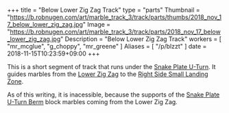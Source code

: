 +++
title = "Below Lower Zig Zag Track"
type = "parts"
Thumbnail = "https://b.robnugen.com/art/marble_track_3/track/parts/thumbs/2018_nov_17_below_lower_zig_zag.jpg"
Image = "https://b.robnugen.com/art/marble_track_3/track/parts/2018_nov_17_below_lower_zig_zag.jpg"
Description = "Below Lower Zig Zag Track"
workers = [
    "mr_mcglue",
    "g_choppy",
    "mr_greene"
]
Aliases = [
    "/p/blzzt"
]
date = 2018-11-15T10:23:59+09:00
+++

This is a short segment of track that runs under the [Snake Plate U-Turn](/p/sput).  It guides marbles from the [Lower Zig Zag](/p/lzz) to the [Right Side Small Landing Zone](/p/rsslz).

As of this writing, it is inacessible, because the supports of the [Snake Plate U-Turn Berm](/p/sputb) block marbles coming from the Lower Zig Zag.
